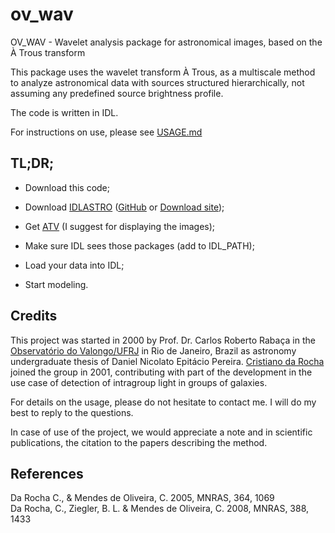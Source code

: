 # ov_wav

OV_WAV - Wavelet analysis package for astronomical images, based on the À Trous transform

This package uses the wavelet transform À Trous, as a multiscale method to analyze astronomical data with sources structured hierarchically, not assuming any predefined source brightness profile.

The code is written in IDL.

For instructions on use, please see [USAGE.md](docs/USAGE.md)

## TL;DR;

- Download this code;

- Download [IDLASTRO](https://idlastro.gsfc.nasa.gov/) ([GitHub](https://github.com/wlandsman/IDLAstro) or [Download site](https://idlastro.gsfc.nasa.gov/ftp/));

- Get [ATV](https://www.physics.uci.edu/~barth/atv/) (I suggest for displaying the images);

- Make sure IDL sees those packages (add to IDL_PATH);

- Load your data into IDL;

- Start modeling.

## Credits

This project was started in 2000 by Prof. Dr. Carlos Roberto Rabaça in the [Observatório do Valongo/UFRJ](http://www.ov.ufrj.br/en/) in Rio de Janeiro, Brazil as astronomy undergraduate thesis of Daniel Nicolato Epitácio Pereira. [Cristiano da Rocha](https://github.com/crisdarocha) joined the group in 2001, contributing with part of the development in the use case of detection of intragroup light in groups of galaxies.

For details on the usage, please do not hesitate to contact me. I will do my best to reply to the questions.

In case of use of the project, we would appreciate a note and in scientific publications, the citation to the papers describing the method.

## References

Da Rocha C., & Mendes de Oliveira, C. 2005, MNRAS, 364, 1069  
Da Rocha, C., Ziegler, B. L. & Mendes de Oliveira, C. 2008, MNRAS, 388, 1433
